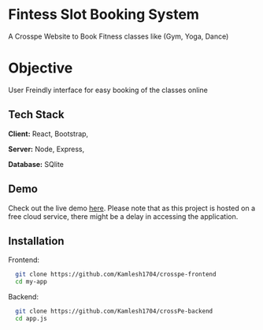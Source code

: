 
# Fintess Slot Booking System

A Crosspe Website to Book Fitness classes like (Gym, Yoga, Dance)

# Objective

User Freindly interface for easy booking of the classes online

 


## Tech Stack

**Client:** React, Bootstrap, 

**Server:** Node, Express,

**Database:** SQlite


## Demo

Check out the live demo [here](https://crosspe-frontend.vercel.app/). Please note that as this project is hosted on a free cloud service, there might be a delay in accessing the application.


## Installation

Frontend:
```bash
  git clone https://github.com/Kamlesh1704/crosspe-frontend
  cd my-app
```
Backend:
```bash
  git clone https://github.com/Kamlesh1704/crossPe-backend
  cd app.js
```
    